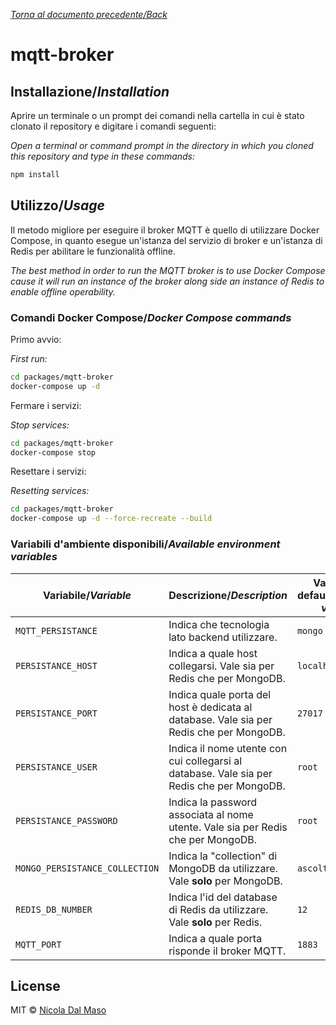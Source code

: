 [_Torna al documento precedente/Back_](https://github.com/niktekusho/IoTDashboard/)

# mqtt-broker

## Installazione/_Installation_

Aprire un terminale o un prompt dei comandi nella cartella in cui è stato clonato il repository e digitare i comandi seguenti:

_Open a terminal or command prompt in the directory in which you cloned this repository and type in these commands:_


```sh
npm install
```

## Utilizzo/_Usage_

Il metodo migliore per eseguire il broker MQTT è quello di utilizzare Docker Compose, in quanto esegue un'istanza del servizio di broker e un'istanza di Redis per abilitare le funzionalità offline.

_The best method in order to run the MQTT broker is to use Docker Compose cause it will run an instance of the broker along side an instance of Redis to enable offline operability._

### Comandi Docker Compose/_Docker Compose commands_

Primo avvio:

_First run:_


```sh
cd packages/mqtt-broker
docker-compose up -d
```


Fermare i servizi:

_Stop services:_

```sh
cd packages/mqtt-broker
docker-compose stop
```

Resettare i servizi:

_Resetting services:_


```sh
cd packages/mqtt-broker
docker-compose up -d --force-recreate --build
```

### Variabili d'ambiente disponibili/_Available environment variables_

| Variabile/_Variable_           | Descrizione/_Description_                                                                 | Valore di default/_Default value_ |
|--------------------------------|-------------------------------------------------------------------------------------------|-----------------------------------|
| `MQTT_PERSISTANCE`             | Indica che tecnologia lato backend utilizzare.                                            | `mongo`                           |
| `PERSISTANCE_HOST`             | Indica a quale host collegarsi. Vale sia per Redis che per MongoDB.                       | `localhost`                       |
| `PERSISTANCE_PORT`             | Indica quale porta del host è dedicata al database. Vale sia per Redis che per MongoDB.   | `27017`                           |
| `PERSISTANCE_USER`             | Indica il nome utente con cui collegarsi al database. Vale sia per Redis che per MongoDB. | `root`                            |
| `PERSISTANCE_PASSWORD`         | Indica la password associata al nome utente. Vale sia per Redis che per MongoDB.          | `root`                            |
| `MONGO_PERSISTANCE_COLLECTION` | Indica la "collection" di MongoDB da utilizzare. Vale **solo** per MongoDB.               | `ascoltatori`                     |
| `REDIS_DB_NUMBER`              | Indica l'id del database di Redis da utilizzare. Vale **solo** per Redis.                 | `12`                              |
| `MQTT_PORT`                    | Indica a quale porta risponde il broker MQTT.                                             | `1883`                            |


## License

MIT ©  [Nicola Dal Maso](https://github.com/niktekusho)
